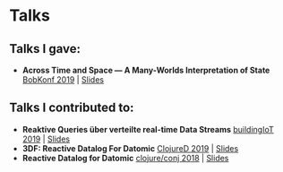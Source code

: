 # Talks

## Talks I gave:
  
- **Across Time and Space — A Many-Worlds Interpretation of State** [BobKonf 2019](https://bobkonf.de/2019/goebel-sandstede.html) | [Slides](https://github.com/li1/talks/raw/master/bobkonf.pdf)

## Talks I contributed to:

- **Reaktive Queries über verteilte real-time Data Streams** [buildingIoT 2019](https://www.buildingiot.de/veranstaltung-7795-reaktive-queries-%E3%BCber-verteilte-real-time-data-streams.html) | [Slides](https://github.com/li1/talks/raw/master/biot.pdf)
- **3DF: Reactive Datalog For Datomic** [ClojureD 2019](https://clojured.de/archiv/schedule-2019/#nikolasGoebel) | [Slides](https://github.com/li1/talks/raw/master/clojured.pdf)
- **Reactive Datalog for Datomic** [clojure/conj 2018](http://2018.clojure-conj.org/nikolas-gobel) | [Slides](https://github.com/li1/talks/raw/master/conj.pdf)
